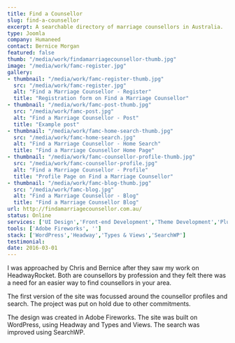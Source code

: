```yaml
---
title: Find a Counsellor
slug: find-a-counsellor
excerpt: A searchable directory of marriage counsellors in Australia.
type: Joomla
company: Humaneed
contact: Bernice Morgan
featured: false
thumb: "/media/work/findamarriagecounsellor-thumb.jpg"
image: "/media/work/famc-register.jpg"
gallery:
- thumbnail: "/media/work/famc-register-thumb.jpg"
  src: "/media/work/famc-register.jpg"
  alt: "Find a Marriage Counsellor - Register"
  title: "Registration form on Find a Marriage Counsellor"
- thumbnail: "/media/work/famc-post-thumb.jpg"
  src: "/media/work/famc-post.jpg"
  alt: "Find a Marriage Counsellor - Post"
  title: "Example post"
- thumbnail: "/media/work/famc-home-search-thumb.jpg"
  src: "/media/work/famc-home-search.jpg"
  alt: "Find a Marriage Counsellor - Home Search"
  title: "Find a Marriage Counsellor Home Page"
- thumbnail: "/media/work/famc-counsellor-profile-thumb.jpg"
  src: "/media/work/famc-counsellor-profile.jpg"
  alt: "Find a Marriage Counsellor - Profile"
  title: "Profile Page on Find a Marriage Counsellor"
- thumbnail: "/media/work/famc-blog-thumb.jpg"
  src: "/media/work/famc-blog.jpg"
  alt: "Find a Marriage Counsellor - Blog"
  title: "Find a Marriage Counsellor Blog"
url: http://findamarriagecounsellor.com.au/
status: Online
services: ['UI Design','Front-end Development','Theme Development','Plugin Development']
tools: ['Adobe Fireworks', '']
stack: ['WordPress','Headway','Types & Views','SearchWP']
testimonial: 
date: 2016-03-01
---
```

I was approached by Chris and Bernice after they saw my work on HeadwayRocket. Both are counsellors by profession and they felt there was a need for an easier way to find counsellors in your area.

The first version of the site was focussed around the counsellor profiles and search. The project was put on hold due to other commitments.

The design was created in Adobe Fireworks.
The site was built on WordPress, using Headway and Types and Views.
The search was improved using SearchWP.
